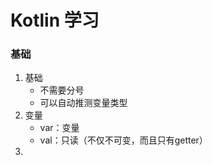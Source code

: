 # Kotlin 学习

### 基础

1. 基础
   - 不需要分号
   - 可以自动推测变量类型
2. 变量
   - var：变量
   - val：只读（不仅不可变，而且只有getter）
3. 